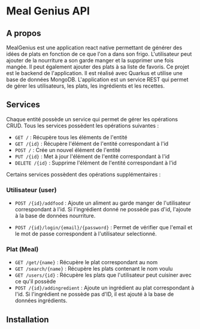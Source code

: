 # Meal Genius API

## A propos
MealGenius est une application react native permettant de générer des idées de plats en fonction de ce que l'on a dans son frigo. L'utilisateur peut ajouter de la nourriture a son garde manger et la supprimer une fois mangée. Il peut également ajouter des plats à sa liste de favoris.
Ce projet est le backend de l'application. Il est réalisé avec Quarkus et utilise une base de données MongoDB.
L'application est un service REST qui permet de gérer les utilisateurs, les plats, les ingrédients et les recettes.

## Services
Chaque entité possède un service qui permet de gérer les opérations CRUD. 
Tous les services possèdent les opérations suivantes :
- `GET /` : Récupère tous les éléments de l'entité
- `GET /{id}` : Récupère l'élément de l'entité correspondant à l'id
- `POST /` : Crée un nouvel élément de l'entité
- `PUT /{id}` : Met à jour l'élément de l'entité correspondant à l'id
- `DELETE /{id}` : Supprime l'élément de l'entité correspondant à l'id

Certains services possèdent des opérations supplémentaires :

### Utilisateur (user)

- `POST /{id}/addfood` : Ajoute un aliment au garde manger de l'utilisateur correspondant à l'id. Si l'ingrédient donné ne possède pas d'id, l'ajoute à la base de données nourriture.

- `POST /{id}/login/{email}/{password}` : Permet de vérifier que l'email et le mot de passe correspondent à l'utilisateur selectionné.

### Plat (Meal)

- `GET /get/{name}` : Récupère le plat correspondant au nom
- `GET /search/{name}` : Récupère les plats contenant le nom voulu
- `GET /users/{id}` : Récupère les plats que l'utilisateur peut cuisiner avec ce qu'il possède
- `POST /{id}/addingredient` : Ajoute un ingrédient au plat correspondant à l'id. Si l'ingrédient ne possède pas d'ID, il est ajouté à la base de données ingrédients.

## Installation